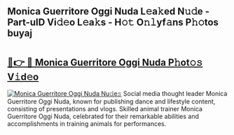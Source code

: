 ## Monica Guerritore Oggi Nuda L𝚎a𝚔ed N𝚞𝚍e - Part-uID Vi𝚍𝚎o L𝚎a𝚔s - H𝚘𝚝 O𝚗𝚕yf𝚊ns P𝚑𝚘tos buyaj

# <h2><a href="http://kfaa0o.oniu.top/?m=Monica+Guerritore+Oggi+Nuda">🔗👉 🔴 Monica Guerritore Oggi Nuda P𝚑ot𝚘𝚜 V𝚒d𝚎o</a></h2>

[![Monica Guerritore Oggi Nuda Nu𝚍e𝚜](https://i.imgur.com/0qMVB7G.gif)](http://kfaa0o.oniu.top/?m=Monica+Guerritore+Oggi+Nuda)
Social media thought leader Monica Guerritore Oggi Nuda, known for publishing dance and lifestyle content, consisting of presentations and vlogs. Skilled animal trainer Monica Guerritore Oggi Nuda, celebrated for their remarkable abilities and accomplishments in training animals for performances.  
